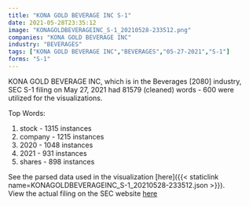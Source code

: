 ```yaml
---
title: "KONA GOLD BEVERAGE INC S-1"
date: 2021-05-28T23:35:12
image: "KONAGOLDBEVERAGEINC_S-1_20210528-233512.png"
companies: "KONA GOLD BEVERAGE INC"
industry: "BEVERAGES"
tags: ["KONA GOLD BEVERAGE INC","BEVERAGES","05-27-2021","S-1"]
forms: "S-1"
---
```

KONA GOLD BEVERAGE INC, which is in the Beverages [2080] industry, SEC S-1 filing on May 27, 2021 had 81579 (cleaned) words - 600 were utilized for the visualizations.

Top Words:
1. stock - 1315 instances
2. company - 1215 instances
3. 2020 - 1048 instances
4. 2021 - 931 instances
5. shares - 898 instances


See the parsed data used in the visualization [here]({{< staticlink name=KONAGOLDBEVERAGEINC_S-1_20210528-233512.json >}}).  
View the actual filing on the SEC website [here](https://www.sec.gov/Archives/edgar/data/1802546/0001731122-21-000955.txt)